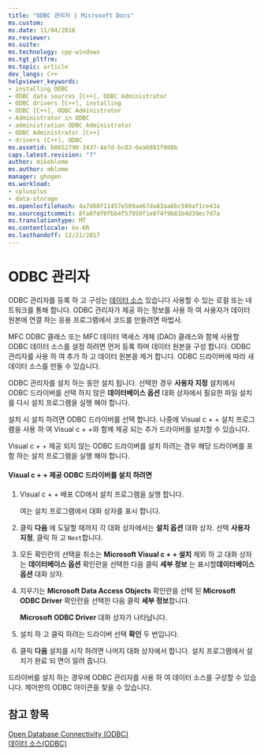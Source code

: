 ```yaml
---
title: "ODBC 관리자 | Microsoft Docs"
ms.custom: 
ms.date: 11/04/2016
ms.reviewer: 
ms.suite: 
ms.technology: cpp-windows
ms.tgt_pltfrm: 
ms.topic: article
dev_langs: C++
helpviewer_keywords:
- installing ODBC
- ODBC data sources [C++], ODBC Administrator
- ODBC drivers [C++], installing
- ODBC [C++], ODBC Administrator
- Administrator in ODBC
- administration ODBC Administrator
- ODBC Administrator [C++]
- drivers [C++], ODBC
ms.assetid: b8652790-3437-4e7d-bc83-6ea6981f008b
caps.latest.revision: "7"
author: mikeblome
ms.author: mblome
manager: ghogen
ms.workload:
- cplusplus
- data-storage
ms.openlocfilehash: 4a7d60f11457e509ae67da83aa6bc589af1ce43a
ms.sourcegitcommit: 8fa8fdf0fbb4f57950f1e8f4f9b81b4d39ec7d7a
ms.translationtype: MT
ms.contentlocale: ko-KR
ms.lasthandoff: 12/21/2017
---
```

# <a name="odbc-administrator"></a>ODBC 관리자
ODBC 관리자를 등록 하 고 구성는 [데이터 소스](../../data/odbc/data-source-odbc.md) 있습니다 사용할 수 있는 로컬 또는 네트워크를 통해 합니다. ODBC 관리자가 제공 하는 정보를 사용 하 여 사용자가 데이터 원본에 연결 하는 응용 프로그램에서 코드를 만들려면 마법사.  
  
 MFC ODBC 클래스 또는 MFC 데이터 액세스 개체 (DAO) 클래스와 함께 사용할 ODBC 데이터 소스를 설정 하려면 먼저 등록 하며 데이터 원본을 구성 합니다. ODBC 관리자를 사용 하 여 추가 하 고 데이터 원본을 제거 합니다. ODBC 드라이버에 따라 새 데이터 소스를 만들 수 있습니다.  
  
 ODBC 관리자를 설치 하는 동안 설치 됩니다. 선택한 경우 **사용자 지정** 설치에서 ODBC 드라이버를 선택 하지 않은 **데이터베이스 옵션** 대화 상자에서 필요한 파일 설치를 다시 설치 프로그램을 실행 해야 합니다.  
  
 설치 시 설치 하려면 ODBC 드라이버를 선택 합니다. 나중에 Visual c + + 설치 프로그램을 사용 하 여 Visual c + +와 함께 제공 되는 추가 드라이버를 설치할 수 있습니다.  
  
 Visual c + + 제공 되지 않는 ODBC 드라이버를 설치 하려는 경우 해당 드라이버를 포함 하는 설치 프로그램을 실행 해야 합니다.  
  
#### <a name="to-install-odbc-drivers-that-ship-with-visual-c"></a>Visual c + + 제공 ODBC 드라이버를 설치 하려면  
  
1.  Visual c + + 배포 CD에서 설치 프로그램을 실행 합니다.  
  
     여는 설치 프로그램에서 대화 상자를 표시 합니다.  
  
2.  클릭 **다음** 에 도달할 때까지 각 대화 상자에서는 **설치 옵션** 대화 상자. 선택 **사용자 지정**, 클릭 하 고 `Next`합니다.  
  
3.  모든 확인란의 선택을 취소는 **Microsoft Visual c + + 설치** 제외 하 고 대화 상자는 **데이터베이스 옵션** 확인란을 선택한 다음 클릭 **세부 정보** 는 표시할**데이터베이스 옵션** 대화 상자.  
  
4.  지우기는 **Microsoft Data Access Objects** 확인란을 선택 된 **Microsoft ODBC Driver** 확인란을 선택한 다음 클릭 **세부 정보**합니다.  
  
     **Microsoft ODBC Driver** 대화 상자가 나타납니다.  
  
5.  설치 하 고 클릭 하려는 드라이버 선택 **확인** 두 번입니다.  
  
6.  클릭 **다음** 설치를 시작 하려면 나머지 대화 상자에서 합니다. 설치 프로그램에서 설치가 완료 되 면이 알려 줍니다.  
  
 드라이버를 설치 하는 경우에 ODBC 관리자를 사용 하 여 데이터 소스를 구성할 수 있습니다. 제어판의 ODBC 아이콘을 찾을 수 있습니다.  
  
## <a name="see-also"></a>참고 항목  
 [Open Database Connectivity (ODBC)](../../data/odbc/open-database-connectivity-odbc.md)   
 [데이터 소스(ODBC)](../../data/odbc/data-source-odbc.md)